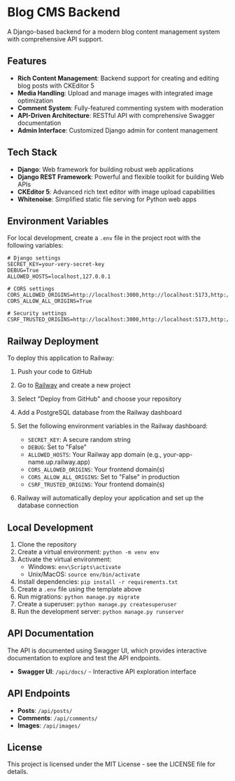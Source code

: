 # Blog CMS Backend

A Django-based backend for a modern blog content management system with comprehensive API support.

## Features

- **Rich Content Management**: Backend support for creating and editing blog posts with CKEditor 5
- **Media Handling**: Upload and manage images with integrated image optimization
- **Comment System**: Fully-featured commenting system with moderation
- **API-Driven Architecture**: RESTful API with comprehensive Swagger documentation
- **Admin Interface**: Customized Django admin for content management

## Tech Stack

- **Django**: Web framework for building robust web applications
- **Django REST Framework**: Powerful and flexible toolkit for building Web APIs
- **CKEditor 5**: Advanced rich text editor with image upload capabilities
- **Whitenoise**: Simplified static file serving for Python web apps

## Environment Variables

For local development, create a `.env` file in the project root with the following variables:

```
# Django settings
SECRET_KEY=your-very-secret-key
DEBUG=True
ALLOWED_HOSTS=localhost,127.0.0.1

# CORS settings
CORS_ALLOWED_ORIGINS=http://localhost:3000,http://localhost:5173,http://localhost:5174
CORS_ALLOW_ALL_ORIGINS=True

# Security settings
CSRF_TRUSTED_ORIGINS=http://localhost:3000,http://localhost:5173,http://localhost:5174
```

## Railway Deployment

To deploy this application to Railway:

1. Push your code to GitHub
2. Go to [Railway](https://railway.app) and create a new project
3. Select "Deploy from GitHub" and choose your repository
4. Add a PostgreSQL database from the Railway dashboard
5. Set the following environment variables in the Railway dashboard:
   - `SECRET_KEY`: A secure random string
   - `DEBUG`: Set to "False"
   - `ALLOWED_HOSTS`: Your Railway app domain (e.g., your-app-name.up.railway.app)
   - `CORS_ALLOWED_ORIGINS`: Your frontend domain(s)
   - `CORS_ALLOW_ALL_ORIGINS`: Set to "False" in production
   - `CSRF_TRUSTED_ORIGINS`: Your frontend domain(s)

6. Railway will automatically deploy your application and set up the database connection

## Local Development

1. Clone the repository
2. Create a virtual environment: `python -m venv env`
3. Activate the virtual environment:
   - Windows: `env\Scripts\activate`
   - Unix/MacOS: `source env/bin/activate`
4. Install dependencies: `pip install -r requirements.txt`
5. Create a `.env` file using the template above
6. Run migrations: `python manage.py migrate`
7. Create a superuser: `python manage.py createsuperuser`
8. Run the development server: `python manage.py runserver`

## API Documentation

The API is documented using Swagger UI, which provides interactive documentation to explore and test the API endpoints.

- **Swagger UI**: `/api/docs/` - Interactive API exploration interface

## API Endpoints

- **Posts**: `/api/posts/`
- **Comments**: `/api/comments/`
- **Images**: `/api/images/`

## License

This project is licensed under the MIT License - see the LICENSE file for details. 